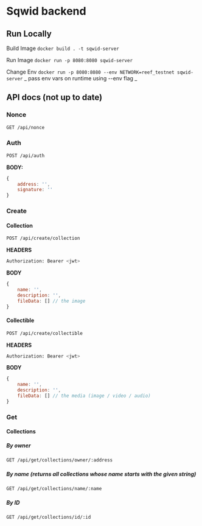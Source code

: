 # Sqwid backend

## Run Locally

Build Image `docker build . -t sqwid-server`

Run Image `docker run -p 8080:8080 sqwid-server`

Change Env `docker run -p 8080:8080 --env NETWORK=reef_testnet sqwid-server`
_ pass env vars on runtime using --env flag _

## API docs (not up to date)

### Nonce
```sh
GET /api/nonce
```

### Auth
```sh
POST /api/auth
```
**BODY:**
```js
{
    address: '',
    signature: ''
}
```


### Create
#### Collection
```sh
POST /api/create/collection
```
**HEADERS**
```sh
Authorization: Bearer <jwt>
```
**BODY**
```js
{
    name: '',
    description: '',
    fileData: [] // the image
}
```

#### Collectible
```sh
POST /api/create/collectible
```
**HEADERS**
```sh
Authorization: Bearer <jwt>
```
**BODY**
```js
{
    name: '',
    description: '',
    fileData: [] // the media (image / video / audio)
}
```

### Get

#### Collections

##### By owner
```sh
GET /api/get/collections/owner/:address
```

##### By name (returns all collections whose name starts with the given string)
```sh
GET /api/get/collections/name/:name
```


##### By ID
```sh
GET /api/get/collections/id/:id
```